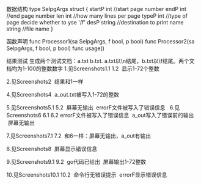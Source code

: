 数据结构
type SelpgArgs struct {
	startP int    //start page number
	endP   int    //end page number
	len    int    //how many lines per page
	typeP  int    //type of page decide whether to yse '/f'
	desP   string //destination to print
	name   string //file name
}

函数声明
func Processor1(sa SelpgArgs, f bool, p bool)
func Processor2(sa SelpgArgs, f bool, p bool)
func usage() 

结果测试
生成两个测试文档：a.txt b.txt. a.txt以\n结尾，b.txt以\f结尾。两个文档均为1-100的整数数字
1.见Screenshots1.1 1.2
  显示1-72个整数
  
2.见Screenshots2 
  结果和1一样
  
4.见Screenshots4
  a_out.txt被写入1-72的整数
  
5.见Screenshots5.1 5.2
  屏幕无输出
  errorF文件被写入了错误信息
  
6.见Screenshots6 6.1 6.2
  errorF文件被写入了错误信息
  a_out写入了错误前的输出
  屏幕无输出
  
7.见Screenshots7.1 7.2
  和6一样：屏幕无输出，a_out有输出
  
8.见Screenshots8
  屏幕显示错误信息
  
9.见Screenshots9.1 9.2
  go代码已给出
  屏幕输出1-72整数
  
10.见Screenshots10.1 10.2
  命令行无错误提示
  errorF显示错误信息
